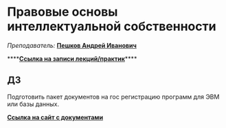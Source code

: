 # Правовые основы интеллектуальной собственности

_Преподаватель:_  [**Пешков Андрей Иванович**](https://itmo.ru/ru/viewperson/363/peshkov_andrey_ivanovich.htm)  
  
****[**Ссылка на записи лекций/практик**](https://www.youtube.com/channel/UC-2aJ1P7Wh9ua7PncWNZVIw/videos)\*\*\*\*

## ДЗ

Подготовить пакет документов на гос регистрацию программ для ЭВМ или базы данных.

[**Ссылка на сайт с документами**](https://www1.fips.ru/documents/npa-rf/prikazy-minekonomrazvitiya-rf/prikaz-ministerstva-ekonomicheskogo-razvitiya-rf-ot-5-aprelya-2016-g-211.php#I)

